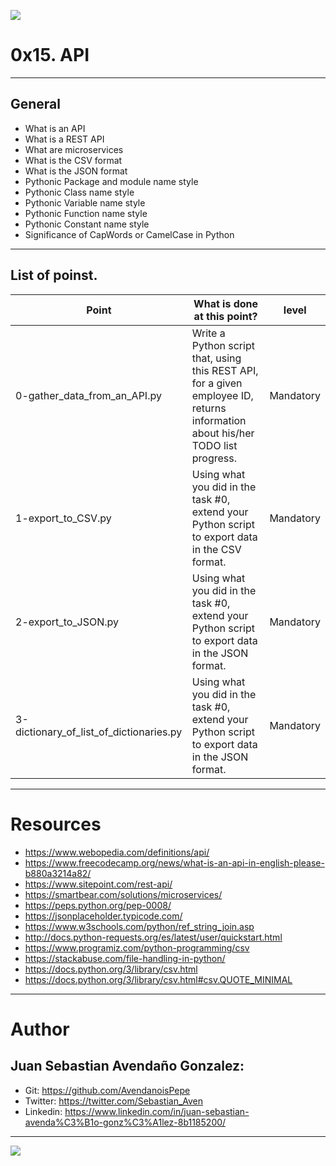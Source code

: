 ![](https://files.realpython.com/media/Consuming-APIs-in-Python_Watermarked.beb5a262ae01.jpg)

# 0x15. API

------------

## General

- What is an API
- What is a REST API
- What are microservices
- What is the CSV format
- What is the JSON format
- Pythonic Package and module name style
- Pythonic Class name style
- Pythonic Variable name style
- Pythonic Function name style
- Pythonic Constant name style
- Significance of CapWords or CamelCase in Python

------------

## List of poinst.

|  Point | What is done at this point? | level |
| ------------ | ------------ | ------------ | 
| 0-gather_data_from_an_API.py | Write a Python script that, using this REST API, for a given employee ID, returns information about his/her TODO list progress. | Mandatory | 
| 1-export_to_CSV.py | Using what you did in the task #0, extend your Python script to export data in the CSV format. | Mandatory |
| 2-export_to_JSON.py | Using what you did in the task #0, extend your Python script to export data in the JSON format. | Mandatory |
| 3-dictionary_of_list_of_dictionaries.py | Using what you did in the task #0, extend your Python script to export data in the JSON format. | Mandatory |

------------

# Resources

- https://www.webopedia.com/definitions/api/
- https://www.freecodecamp.org/news/what-is-an-api-in-english-please-b880a3214a82/
- https://www.sitepoint.com/rest-api/
- https://smartbear.com/solutions/microservices/
- https://peps.python.org/pep-0008/
- https://jsonplaceholder.typicode.com/
- https://www.w3schools.com/python/ref_string_join.asp
- http://docs.python-requests.org/es/latest/user/quickstart.html
- https://www.programiz.com/python-programming/csv
- https://stackabuse.com/file-handling-in-python/
- https://docs.python.org/3/library/csv.html
- https://docs.python.org/3/library/csv.html#csv.QUOTE_MINIMAL
------------

# Author

## Juan Sebastian Avendaño Gonzalez:
- Git: https://github.com/AvendanoisPepe
- Twitter: https://twitter.com/Sebastian_Aven
- Linkedin: https://www.linkedin.com/in/juan-sebastian-avenda%C3%B1o-gonz%C3%A1lez-8b1185200/

------------


![](https://i.imgur.com/HPJ8Qn8.jpg)
